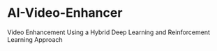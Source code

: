 # AI-Video-Enhancer
Video Enhancement Using a Hybrid Deep Learning and Reinforcement Learning Approach
